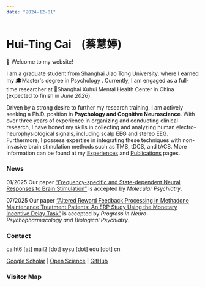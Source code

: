 ```yaml
---
date: "2024-12-01"
---
```


# Hui-Ting Cai    (蔡慧婷)

🤗 Welcome to my website!

I am a graduate student from Shanghai Jiao Tong University, where I earned my 🎓Master's degree in Psychology . Currently, I am engaged as a full-time researcher at 🏥Shanghai Xuhui Mental Health Center in China (expected to finish in *June 2026*).

Driven by a strong desire to further my research training, I am actively seeking a Ph.D. position in **Psychology and Cognitive Neuroscience**. With over three years of experience in organizing and conducting clinical research, I have honed my skills in collecting and analyzing human electro-neurophysiological signals, including scalp EEG and stereo EEG. Furthermore, I possess expertise in integrating these techniques with non-invasive brain stimulation methods such as TMS, tDCS, and tACS. More information can be found at my <u>[Experiences](/experiences)</u> and <u>[Publications](/publications)</u> pages.

### News

01/2025 Our paper [“Frequency-specific and State-dependent Neural Responses to Brain Stimulation”](https://rdcu.be/d6WsL) is accepted by *Molecular Psychiatry*.

07/2025 Our paper [“Altered Reward Feedback Processing in Methadone Maintenance Treatment Patients: An ERP Study Using the Monetary Incentive Delay Task”](https://doi.org/10.1016/j.pnpbp.2025.111440) is accepted by *Progress in Neuro-Psychopharmacology and Biological Psychiatry*.

### Contact

caiht6 \[at\] mail2 \[dot\] sysu \[dot\] edu \[dot\] cn

[Google Scholar](https://scholar.google.cz/citations?hl=zh-CN&user=fpRmwZQAAAAJ&view_op=list_works&sortby=pubdate) \| [Open Science](https://osf.io/m9c5h/) \| [GitHub](https://github.com/caiht6) 

### Visitor Map 
<script type='text/javascript' id='clustrmaps' src='//cdn.clustrmaps.com/map_v2.js?cl=a8dffc&w=a&t=n&d=5pFfhmDea_K-vEYS7HImvCSaqcQtpCC7veF2cALzKYg&co=ffffff&cmo=f0c75d&cmn=c4483d&ct=1a1a1a'></script>

